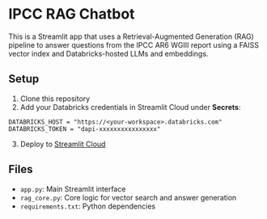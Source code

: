 # IPCC RAG Chatbot

This is a Streamlit app that uses a Retrieval-Augmented Generation (RAG) pipeline to answer questions from the IPCC AR6 WGIII report using a FAISS vector index and Databricks-hosted LLMs and embeddings.

## Setup

1. Clone this repository
2. Add your Databricks credentials in Streamlit Cloud under **Secrets**:

```
DATABRICKS_HOST = "https://<your-workspace>.databricks.com"
DATABRICKS_TOKEN = "dapi-xxxxxxxxxxxxxxxx"
```

3. Deploy to [Streamlit Cloud](https://streamlit.io/cloud)

## Files

- `app.py`: Main Streamlit interface
- `rag_core.py`: Core logic for vector search and answer generation
- `requirements.txt`: Python dependencies